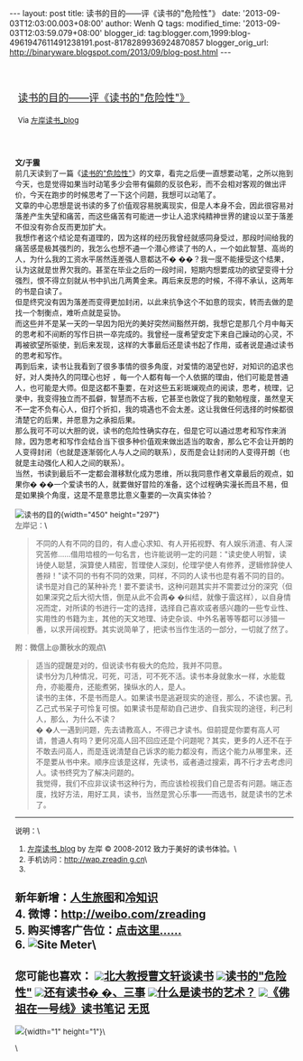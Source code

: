 --- layout: post title: 读书的目的——评《读书的"危险性"》 date:
'2013-09-03T12:03:00.003+08:00' author: Wenh Q tags: modified\_time:
'2013-09-03T12:03:59.079+08:00' blogger\_id:
tag:blogger.com,1999:blog-4961947611491238191.post-8178289936924870857
blogger\_orig\_url:
http://binaryware.blogspot.com/2013/09/blog-post.html ---
<div style="margin: 10px; padding: 5px;">

<div style="font-size: 18px;">

[\
读书的目的——评《读书的"危险性"》](http://zreading.cn.feedsportal.com/c/35042/f/647833/s/30a7d8a6/sc/38/l/0L0Szreading0Bcn0Carchives0C39720Bhtml/story01.htm)

</div>

<div style="font-size: 13px;">

Via [左岸读书\_blog](http://www.zreading.cn/)

</div>

</div>

<div style="font-size: 13px; padding: 15px 0 10px 10px;">

**文/于震**\
前几天读到了一篇《[读书的"危险性"](http://www.zreading.cn/archives/2546.html)》的文章，看完之后便一直想要动笔，之所以拖到今天，也是觉得如果当时动笔多少会带有偏颇的反驳色彩，而不会相对客观的做出评价，今天在跑步的时候思考了一下这个问题，我想可以动笔了。\
文章的中心思想是说书读的多了价值观容易脱离现实，但是人本身不会，因此很容易对落差产生失望和痛苦，而这些痛苦有可能进一步让人追求纯精神世界的建设以至于落差不但没有弥合反而更加扩大。\
我想作者这个结论是有道理的，因为这样的经历我曾经就感同身受过，那段时间给我的痛苦感是极其强烈的，我怎么也想不通一个潜心修读了书的人，一个如此智慧、高尚的人，为什么我的工资水平居然连差强人意都达不�
��？我一度不能接受这个结果，认为这就是世界欠我的。甚至在毕业之后的一段时间，短期内想要成功的欲望变得十分强烈，恨不得立刻就从书中扒出几两黄金来。再后来反思的时候，不得不承认，这两年的书是白读了。\
但是终究没有因为落差而变得更加封闭，以此来抗争这个不如意的现实，转而去做的是找一个制衡点，难听点就是妥协。\
而这些并不是某一天的一早因为阳光的美好突然间豁然开朗，我想它是那几个月中每天的思考和不间断的写作日拱一卒完成的。我曾经一度希望安定下来自己躁动的心灵，不再被欲望所驱使，到后来发现，这样的大事最后还是读书起了作用，或者说是通过读书的思考和写作。\
再到后来，读书让我看到了很多事情的很多角度，对爱情的渴望也好，对知识的追求也好，对人类持久的同理心也好
，每一个人都有每一个人依据的理由，他们可能是普通人，也可能是大师。但是这都不重要，在对这些五彩斑斓观点的阅读，思考，梳理，记录中，我变得独立而不孤僻，智慧而不古板，它甚至也敦促了我的勤勉程度，虽然皇天不一定不负有心人，但打个折扣，我的境遇也不会太差。这让我做任何选择的时候都很清楚它的后果，并愿意为之承担后果。\
那么我可不可以大胆的说，读书的危险性确实存在，但是它可以通过思考和写作来消除，因为思考和写作会结合当下很多种价值观来做出适当的取舍，那么它不会让开朗的人变得封闭（也就是逐渐弱化人与人之间的联系），反而是会让封闭的人变得开朗（也就是主动强化人和人之间的联系）。\
当然，书读到最后不一定都会潜移默化成为思维，所以我同意作者文章最后的观点，如果你�
��一个爱读书的人，就要做好冒险的准备，这个过程确实漫长而且不易，但是如果换个角度，这是不是意思比意义重要的一次真实体验？\
\
![读书的目的](http://www.zreading.net/wp-content/uploads/2013/09/017.jpg){width="450"
height="297"}\
<span style="color: #888888;">**左岸记：**</span>\
> 不同的人有不同的目的，有人虚心求知、有人开拓视野、有人娱乐消遣、有人深究苦修……借用培根的一句名言，也许能说明一定的问题："读史使人明智，读诗使人聪慧，演算使人精密，哲理使人深刻，伦理学使人有修养，逻辑修辞使人善辩！"读不同的书有不同的效果，同样，不同的人读书也是有着不同的目的。读书是对自己的某种补充！要不要读书，这种问题其实并不需要过分的深究（但如果深究之后大彻大悟，倒是从此不会再�
> �纠结，就像于震这样），以自身情况而定，对所读的书进行一定的选择，选择自己喜欢或者感兴趣的一些专业性、实用性的书籍为主，其他的天文地理、诗史杂谈、中外名著等等都可以涉猎一番，以求开阔视野。其实说简单了，把读书当作生活的一部分，一切就了然了。

<span style="color: #888888;">**附：微信上@萧秋水的观点**</span>\
> 适当的提醒是对的，但说读书有极大的危险，我并不同意。\
> 读书分为几种情况，可死，可活，可不死不活。读书本身就象水一样，水能载舟，亦能覆舟，还能煮粥，操纵水的人，是人。\
> 读书的主体，不是书而是人。如果读书是逃避现实的途径，那么，不读也罢。孔乙己式书呆子可怜复可恨。如果读书是帮助自己进步、自我实现的途径，利己利人，那么，为什么不读？\
> �
> �人一遇到问题，先去请教高人，不得己才读书。但前提是你要有高人可请，普通人有吗？更何况高人回不回应还是个问题呢？其实，更多的人还不在于不敢去问高人，而是连说清楚自己诉求的能力都没有，而这个能力从哪里来，还不是要从书中来。顺序应该是这样，先读书，或者通过搜索，再不行才去考虑问人。读书终究为了解决问题的。\
> 我觉得，我们不应非议读书这种行为，而应该检视我们自己是否有问题。端正态度，找好方法，用好工具，读书，当然是赏心乐事——而选书，就是读书的艺术了。

------------------------------------------------------------------------

说明：\
1. [左岸读书\_blog](http://zreading.cn/) by 左岸 © 2008-2012
致力于美好的读书体验。\
2. 手机访问：[http://wap.zreadin
g.cn](http://wap.zreading.cn/ "用手机阅读(Reading in Mobile phone)")\
3.
新年新增：[人生旅图](http://www.zreading.net/ "人生旅图")和[冷知识](http://www.zreading.net/lenzhishi "冷知识")\
4. 微博：<http://weibo.com/zreading>\
5.
购买博客广告位：[点击这里……](http://www.zreading.cn/about#ad "看了会心动!")\
6. ![Site Meter](http://s12.sitemeter.com/meter.asp?site=s12zxfclz)\
  ---------------------------------------------------------------------------------------------------------------------------------------------------------------------------------------------------------------------------------------------------
  **您可能也喜欢：**
  ![](http://static.wumii.cn/images/widget/widget_solidPoint.gif)[北大教授曹文轩谈读书](http://app.wumii.com/ext/redirect?url=h%20%20%20ttp%3A%2F%2Fwww.zreading.cn%2Farchives%2F165.html&from=http%3A%2F%2Fwww.zreading.cn%2Farchives%2F3972.html)
  ![](http://static.wumii.cn/images/widget/widget_solidPoint.gif)[读书的"危险性"](http://app.wumii.com/ext/redirect?url=http%3A%2F%2Fwww.zreading.cn%2Farchives%2F2546.html&from=http%3A%2F%2Fwww.zreading.cn%2Farchives%2F3972.html)
  ![](http://static.wumii.cn/images/widget/widget_solidPoint.gif)[还有读书� �、三事](http://app.wumii.com/ext/redirect?url=http%3A%2F%2Fwww.zreading.cn%2Farchives%2F3640.html&from=http%3A%2F%2Fwww.zreading.cn%2Farchives%2F3972.html)
  ![](http://static.wumii.cn/images/widget/widget_solidPoint.gif)[什么是读书的艺术？](http://app.wumii.com/ext/redirect?url=http%3A%2F%2Fwww.zreading.cn%2Farchives%2F1960.html&from=http%3A%2F%2Fwww.zreading.cn%2Farchives%2F3972.html)
  ![](http://static.wumii.cn/images/widget/widget_solidPoint.gif)[《佛祖在一号线》读书笔记](http://app.wumii.com/ext/redirect?url=http%3A%2F%2Fwww.zreading.cn%2Farchives%2F2096.html&from=http%3A%2F%2Fwww.zreading.cn%2Farchives%2F3972.html)
  [无觅](http://www.wu%20%20%20mii.com/widget/relatedItems "无觅相关文章插件")
  ---------------------------------------------------------------------------------------------------------------------------------------------------------------------------------------------------------------------------------------------------

![](http://zreading.cn.feedsportal.com/c/35042/f/647833/s/30a7d8a6/sc/38/mf.gif){width="1"
height="1"}\
<div>

\

</div>

</div>
